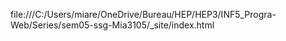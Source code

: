 file:///C:/Users/miare/OneDrive/Bureau/HEP/HEP3/INF5_Progra-Web/Series/sem05-ssg-Mia3105/_site/index.html

